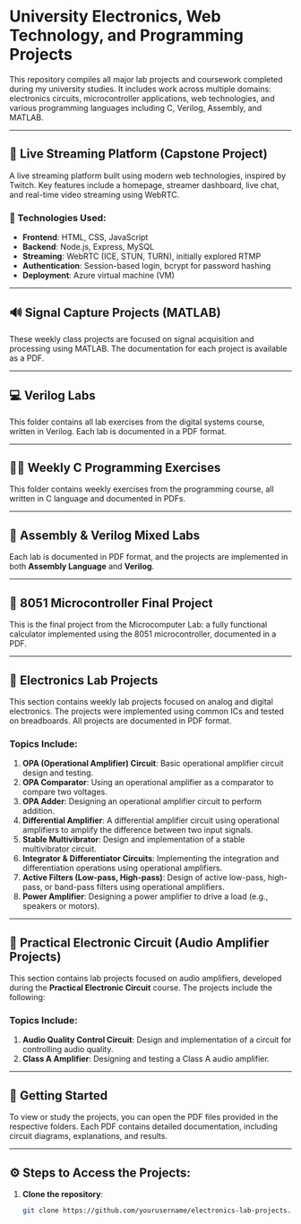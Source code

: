 # University Electronics, Web Technology, and Programming Projects

This repository compiles all major lab projects and coursework completed during my university studies. It includes work across multiple domains: electronics circuits, microcontroller applications, web technologies, and various programming languages including C, Verilog, Assembly, and MATLAB.

---

## 📡 **Live Streaming Platform (Capstone Project)**

A live streaming platform built using modern web technologies, inspired by Twitch. Key features include a homepage, streamer dashboard, live chat, and real-time video streaming using WebRTC.

### 🔧 Technologies Used:
- **Frontend**: HTML, CSS, JavaScript
- **Backend**: Node.js, Express, MySQL
- **Streaming**: WebRTC (ICE, STUN, TURN), initially explored RTMP
- **Authentication**: Session-based login, bcrypt for password hashing
- **Deployment**: Azure virtual machine (VM)

---

## 🔊 **Signal Capture Projects (MATLAB)**

These weekly class projects are focused on signal acquisition and processing using MATLAB. The documentation for each project is available as a PDF.

---

## 💻 **Verilog Labs**

This folder contains all lab exercises from the digital systems course, written in Verilog. Each lab is documented in a PDF format.

---

## 👨‍💻 **Weekly C Programming Exercises**

This folder contains weekly exercises from the programming course, all written in C language and documented in PDFs.

---

## 🧠 **Assembly & Verilog Mixed Labs**

Each lab is documented in PDF format, and the projects are implemented in both **Assembly Language** and **Verilog**.

---

## 🧮 **8051 Microcontroller Final Project**

This is the final project from the Microcomputer Lab: a fully functional calculator implemented using the 8051 microcontroller, documented in a PDF.

---

## 🔩 **Electronics Lab Projects**

This section contains weekly lab projects focused on analog and digital electronics. The projects were implemented using common ICs and tested on breadboards. All projects are documented in PDF format.

### Topics Include:
1. **OPA (Operational Amplifier) Circuit**: Basic operational amplifier circuit design and testing.
2. **OPA Comparator**: Using an operational amplifier as a comparator to compare two voltages.
3. **OPA Adder**: Designing an operational amplifier circuit to perform addition.
4. **Differential Amplifier**: A differential amplifier circuit using operational amplifiers to amplify the difference between two input signals.
5. **Stable Multivibrator**: Design and implementation of a stable multivibrator circuit.
6. **Integrator & Differentiator Circuits**: Implementing the integration and differentiation operations using operational amplifiers.
7. **Active Filters (Low-pass, High-pass)**: Design of active low-pass, high-pass, or band-pass filters using operational amplifiers.
8. **Power Amplifier**: Designing a power amplifier to drive a load (e.g., speakers or motors).

---

## 🔧 **Practical Electronic Circuit (Audio Amplifier Projects)**

This section contains lab projects focused on audio amplifiers, developed during the **Practical Electronic Circuit** course. The projects include the following:

### Topics Include:
1. **Audio Quality Control Circuit**: Design and implementation of a circuit for controlling audio quality.
2. **Class A Amplifier**: Designing and testing a Class A audio amplifier.

---

## 🚀 **Getting Started**

To view or study the projects, you can open the PDF files provided in the respective folders. Each PDF contains detailed documentation, including circuit diagrams, explanations, and results.

---

## ⚙️ **Steps to Access the Projects:**

1. **Clone the repository**:
   ```bash
   git clone https://github.com/yourusername/electronics-lab-projects.git

